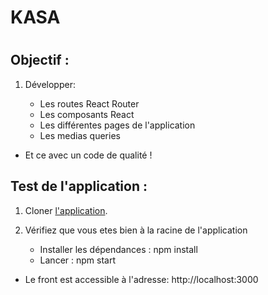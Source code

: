 <h1>KASA <h1>
<h2>Objectif :</h2>

1. Développer:

    - Les routes React Router
    - Les composants React
    - Les différentes pages de l'application
    - Les medias queries
    
- Et ce avec un code de qualité !

<h2>Test de l'application :</h2>

1. Cloner <a href='https://github.com/ISANKOI/MartinJeremy_7_03102022'>l'application</a>.

2. Vérifiez que vous etes bien à la racine de l'application
    - Installer les dépendances : npm install
    - Lancer : npm start

- Le front est accessible à l'adresse: http://localhost:3000
